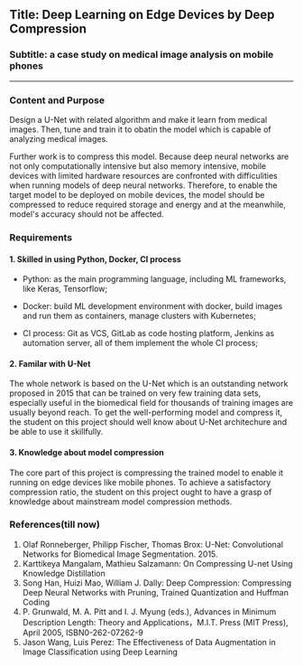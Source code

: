 ## Title: Deep Learning on Edge Devices by Deep Compression
### Subtitle: a case study on medical image analysis on mobile phones
<hr/>

### Content and Purpose
Design a U-Net with related algorithm and make it learn from medical images. Then, tune and train it to obatin the model which is capable of analyzing medical images.

Further work is to compress this model. Because deep neural networks are not only computationally intensive but also memory intensive, mobile devices with limited hardware resources are confronted with difficulities when running models of deep neural networks. Therefore, to enable the target model to be deployed on mobile devices, the model should be compressed to reduce required storage and energy and at the meanwhile, model's accuracy should not be affected.

### Requirements
#### 1. Skilled in using Python, Docker, CI process
* Python: as the main programming language, including ML frameworks, like Keras, Tensorflow;

* Docker: build ML development environment with docker, build images and run them as containers, manage clusters with Kubernetes;

* CI process: Git as VCS, GitLab as code hosting platform, Jenkins as automation server, all of them implement the whole CI process;

#### 2. Familar with U-Net
The whole network is based on the U-Net which is an outstanding network proposed in 2015 that can be trained on very few training data sets, especially useful in the biomedical field for thousands of training images are usually beyond reach. To get the well-performing model and compress it, the student on this project should well know about U-Net architechure and be able to use it skillfully. 

#### 3. Knowledge about model compression
The core part of this project is compressing the trained model to enable it running on edge devices like mobile phones. To achieve a satisfactory compression ratio, the student on this project ought to have a grasp of knowledge about mainstream model compression methods.

### References(till now)
1. Olaf Ronneberger, Philipp Fischer, Thomas Brox: U-Net: Convolutional Networks for Biomedical Image Segmentation. 2015.
2. Karttikeya Mangalam, Mathieu Salzamann: On Compressing U-net Using Knowledge Distillation
3. Song Han, Huizi Mao, William J. Dally: Deep Compression: Compressing Deep Neural Networks with Pruning, Trained Quantization and Huffman Coding
4. P. Grunwald, M. A. Pitt and I. J. Myung (eds.), Advances in Minimum Description Length: Theory and Applications，M.I.T. Press (MIT Press), April 2005, ISBN0-262-07262-9
5. Jason Wang, Luis Perez: The Effectiveness of Data Augmentation in Image Classification using Deep Learning

